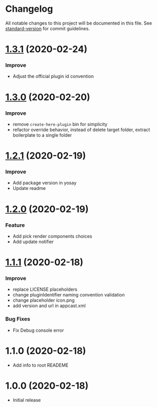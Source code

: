 # Changelog

All notable changes to this project will be documented in this file. See [standard-version](https://github.com/conventional-changelog/standard-version) for commit guidelines.


<a name="1.3.1"></a>
# [1.3.1](https://github.com/FriendsOfHere/plugin-generator/compare/v1.3.1...v1.3.0) (2020-02-24)

### Improve

* Adjust the official plugin id convention

<a name="1.3.0"></a>
# [1.3.0](https://github.com/FriendsOfHere/plugin-generator/compare/v1.3.0...v1.2.1) (2020-02-20)

### Improve

* remove `create-here-plugin` bin for simplicity
* refactor override behavior, instead of delete target folder, extract boilerplate to a single folder

<a name="1.2.1"></a>
# [1.2.1](https://github.com/FriendsOfHere/plugin-generator/compare/v1.2.1...v1.2.0) (2020-02-19)

### Improve

* Add package version in yosay
* Update readme


<a name="1.2.0"></a>
# [1.2.0](https://github.com/FriendsOfHere/plugin-generator/compare/v1.2.0...v1.1.1) (2020-02-19)

### Feature

* Add pick render components choices
* Add update notifier

<a name="1.1.1"></a>
# [1.1.1](https://github.com/FriendsOfHere/plugin-generator/compare/v1.1.0...v1.1.1) (2020-02-18)

### Improve

* replace LICENSE placeholders
* change pluginIdentifier naming convention validation
* change placeholder icon.png
* add version and url in appcast.xml

### Bug Fixes

* Fix Debug console error

<a name="1.1.0"></a>
# 1.1.0 (2020-02-18)

* Add info to root READEME

<a name="1.0.0"></a>
# 1.0.0 (2020-02-18)

* Initial release
